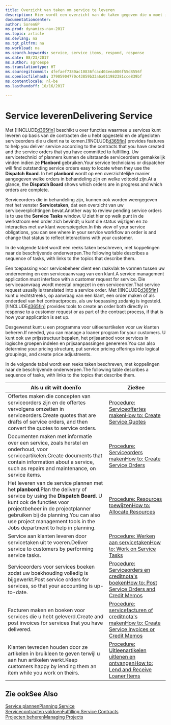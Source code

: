 ```yaml
---
title: Overzicht van taken om service te leveren
description: Hier wordt een overzicht van de taken gegeven die u moet instellen om ervoor te zorgen dat u kwaliteitsservice levert en afspraken met klanten nakomt.
documentationcenter: 
author: SorenGP
ms.prod: dynamics-nav-2017
ms.topic: article
ms.devlang: na
ms.tgt_pltfrm: na
ms.workload: na
ms.search.keywords: service, service items, respond, response
ms.date: 08/23/2017
ms.author: sgroespe
ms.translationtype: HT
ms.sourcegitcommit: 4fefaef7380ac10836fcac404eea006f55d8556f
ms.openlocfilehash: 37905904770c43859b33a6a011982381cce839bf
ms.contentlocale: nl-be
ms.lasthandoff: 10/16/2017

---
```

# <a name="delivering-service"></a><span data-ttu-id="1d2a6-103">Service leveren</span><span class="sxs-lookup"><span data-stu-id="1d2a6-103">Delivering Service</span></span>
<span data-ttu-id="1d2a6-104">Met [!INCLUDE[d365fin](includes/d365fin_md.md)] beschikt u over functies waarmee u services kunt leveren op basis van de contracten die u hebt opgesteld en de afgesloten serviceorders die u dient na te komen.</span><span class="sxs-lookup"><span data-stu-id="1d2a6-104">[!INCLUDE[d365fin](includes/d365fin_md.md)] provides features to help you deliver service according to the contracts that you have created and the service orders that you have committed to fulfilling.</span></span> <span data-ttu-id="1d2a6-105">Uw servicetechnici of planners kunnen de uitstaande serviceorders gemakkelijk vinden indien ze **Planbord** gebruiken.</span><span class="sxs-lookup"><span data-stu-id="1d2a6-105">Your service technicians or dispatcher will find outstanding service orders easy to locate when they use the **Dispatch Board**.</span></span> <span data-ttu-id="1d2a6-106">In het **planbord** wordt op een overzichtelijke manier aangegeven welke orders in behandeling zijn en welke voltooid zijn.</span><span class="sxs-lookup"><span data-stu-id="1d2a6-106">At a glance, the **Dispatch Board** shows which orders are in progress and which orders are complete.</span></span>  
  
<span data-ttu-id="1d2a6-107">Serviceorders die in behandeling zijn, kunnen ook worden weergegeven met het venster **Servicetaken**, dat een overzicht van uw serviceverplichtingen bevat.</span><span class="sxs-lookup"><span data-stu-id="1d2a6-107">Another way to review pending service orders is to use the **Service Tasks** window.</span></span> <span data-ttu-id="1d2a6-108">U ziet hier op welk punt in de werkstroom een order zich bevindt; u kunt die status wijzigen en zo interacties met uw klant weerspiegelen.</span><span class="sxs-lookup"><span data-stu-id="1d2a6-108">In this view of your service obligations, you can see where in your service workflow an order is and change that status to reflect interactions with your customer.</span></span>  
  
<span data-ttu-id="1d2a6-109">In de volgende tabel wordt een reeks taken beschreven, met koppelingen naar de beschrijvende onderwerpen.</span><span class="sxs-lookup"><span data-stu-id="1d2a6-109">The following table describes a sequence of tasks, with links to the topics that describe them.</span></span>   

<span data-ttu-id="1d2a6-110">Een toepassing voor servicebeheer dient een raakvlak te vormen tussen uw onderneming en een serviceaanvraag van een klant.</span><span class="sxs-lookup"><span data-stu-id="1d2a6-110">A service management application must interface with a customer request for service.</span></span> <span data-ttu-id="1d2a6-111">Die serviceaanvraag wordt meestal omgezet in een serviceorder.</span><span class="sxs-lookup"><span data-stu-id="1d2a6-111">That service request usually is translated into a service order.</span></span> <span data-ttu-id="1d2a6-112">Met [!INCLUDE[d365fin](includes/d365fin_md.md)] kunt u rechtstreeks, op aanvraag van een klant, een order maken of als onderdeel van het contractproces, als uw toepassing zodanig is ingesteld.</span><span class="sxs-lookup"><span data-stu-id="1d2a6-112">[!INCLUDE[d365fin](includes/d365fin_md.md)] provides tools to create an order both directly in response to a customer request or as part of the contract process, if that is how your application is set up.</span></span>  
  
<span data-ttu-id="1d2a6-113">Desgewenst kunt u een programma voor uitleenartikelen voor uw klanten beheren.</span><span class="sxs-lookup"><span data-stu-id="1d2a6-113">If needed, you can manage a loaner program for your customers.</span></span> <span data-ttu-id="1d2a6-114">U kunt ook uw prijsstructuur bepalen, het prijsaanbod voor services in logische groepen indelen en prijsaanpassingen genereren.</span><span class="sxs-lookup"><span data-stu-id="1d2a6-114">You can also determine your pricing structure, put service pricing offerings into logical groupings, and create price adjustments.</span></span>  
  
<span data-ttu-id="1d2a6-115">In de volgende tabel wordt een reeks taken beschreven, met koppelingen naar de beschrijvende onderwerpen.</span><span class="sxs-lookup"><span data-stu-id="1d2a6-115">The following table describes a sequence of tasks, with links to the topics that describe them.</span></span>   
  
|<span data-ttu-id="1d2a6-116">**Als u dit wilt doen**</span><span class="sxs-lookup"><span data-stu-id="1d2a6-116">**To**</span></span>|<span data-ttu-id="1d2a6-117">**Zie**</span><span class="sxs-lookup"><span data-stu-id="1d2a6-117">**See**</span></span>|  
|------------|-------------|  
|<span data-ttu-id="1d2a6-118">Offertes maken die concepten van serviceorders zijn en de offertes vervolgens omzetten in serviceorders.</span><span class="sxs-lookup"><span data-stu-id="1d2a6-118">Create quotes that are drafts of service orders, and then convert the quotes to service orders.</span></span>|[<span data-ttu-id="1d2a6-119">Procedure: Serviceoffertes maken</span><span class="sxs-lookup"><span data-stu-id="1d2a6-119">How to: Create Service Quotes</span></span>](service-how-to-create-service-quotes.md)|
|<span data-ttu-id="1d2a6-120">Documenten maken met informatie over een service, zoals herstel en onderhoud, voor serviceartikelen.</span><span class="sxs-lookup"><span data-stu-id="1d2a6-120">Create documents that contain information about a service, such as repairs and maintenance, on service items.</span></span>|[<span data-ttu-id="1d2a6-121">Procedure: Serviceorders maken</span><span class="sxs-lookup"><span data-stu-id="1d2a6-121">How to: Create Service Orders</span></span>](service-how-to-create-service-orders.md)|
|<span data-ttu-id="1d2a6-122">Het leveren van de service plannen met het **planbord**.</span><span class="sxs-lookup"><span data-stu-id="1d2a6-122">Plan the delivery of service by using the **Dispatch Board**.</span></span> <span data-ttu-id="1d2a6-123">U kunt ook de functies voor projectbeheer in de projectplanner gebruiken bij de planning.</span><span class="sxs-lookup"><span data-stu-id="1d2a6-123">You can also use project management tools in the Jobs department to help in planning.</span></span>|[<span data-ttu-id="1d2a6-124">Procedure: Resources toewijzen</span><span class="sxs-lookup"><span data-stu-id="1d2a6-124">How to: Allocate Resources</span></span>](service-how-to-allocate-resources.md)|  
|<span data-ttu-id="1d2a6-125">Service aan klanten leveren door servicetaken uit te voeren.</span><span class="sxs-lookup"><span data-stu-id="1d2a6-125">Deliver service to customers by performing service tasks.</span></span>|[<span data-ttu-id="1d2a6-126">Procedure: Werken aan servicetaken</span><span class="sxs-lookup"><span data-stu-id="1d2a6-126">How to: Work on Service Tasks</span></span>](service-how-to-work-on-service-tasks.md)|  
|<span data-ttu-id="1d2a6-127">Serviceorders voor services boeken zodat uw boekhouding volledig is bijgewerkt.</span><span class="sxs-lookup"><span data-stu-id="1d2a6-127">Post service orders for services, so that your accounting is up-to-date.</span></span>|[<span data-ttu-id="1d2a6-128">Procedure: Serviceorders en creditnota's boeken</span><span class="sxs-lookup"><span data-stu-id="1d2a6-128">How to: Post Service Orders and Credit Memos</span></span>](service-how-to-post-service-orders.md)|  
|<span data-ttu-id="1d2a6-129">Facturen maken en boeken voor services die u hebt geleverd.</span><span class="sxs-lookup"><span data-stu-id="1d2a6-129">Create and post invoices for services that you have delivered.</span></span>|[<span data-ttu-id="1d2a6-130">Procedure: servicefacturen of creditnota's maken</span><span class="sxs-lookup"><span data-stu-id="1d2a6-130">How to: Create Service Invoices or Credit Memos</span></span>](service-how-create-invoices.md)|  
|<span data-ttu-id="1d2a6-131">Klanten tevreden houden door ze artikelen in bruikleen te geven terwijl u aan hun artikelen werkt.</span><span class="sxs-lookup"><span data-stu-id="1d2a6-131">Keep customers happy by lending them an item while you work on theirs.</span></span>| [<span data-ttu-id="1d2a6-132">Procedure: Uitleenartikelen uitlenen en ontvangen</span><span class="sxs-lookup"><span data-stu-id="1d2a6-132">How to: Lend and Receive Loaner Items</span></span>](service-how-to-lend-receive-loaners.md)|
  
## <a name="see-also"></a><span data-ttu-id="1d2a6-133">Zie ook</span><span class="sxs-lookup"><span data-stu-id="1d2a6-133">See Also</span></span>  
[<span data-ttu-id="1d2a6-134">Service plannen</span><span class="sxs-lookup"><span data-stu-id="1d2a6-134">Planning Service</span></span>](service-plan-service.md)  
[<span data-ttu-id="1d2a6-135">Servicecontracten voldoen</span><span class="sxs-lookup"><span data-stu-id="1d2a6-135">Fulfilling Service Contracts</span></span>](service-fulfill-service-contracts.md)  
[<span data-ttu-id="1d2a6-136">Projecten beheren</span><span class="sxs-lookup"><span data-stu-id="1d2a6-136">Managing Projects</span></span>](projects-manage-projects.md)  

